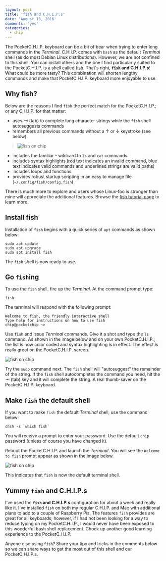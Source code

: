 ```yaml
---
layout: post
title: 'fish and C.H.I.P.s'
date: 'August 13, 2016'
comments: 'yes'
categories:
  - chip
---
```


The PocketC.H.I.P. keyboard can be a bit of bear when trying to enter long commands in the *Terminal*. C.H.I.P. comes with `bash` as the default *Terminal* shell (as do most Debian Linux distributions). However, we are not confined to this shell. You can install others and the one I find particularly suited to the PocketC.H.I.P. is a shell called [fish][1]. That's right, **`fish` and C.H.I.P.s**! What could be more tasty? This combination will shorten lengthy commands and make that PocketC.H.I.P. keyboard more enjoyable to use.

## Why fish?
Below are the reasons I find `fish` the perfect match for the PocketC.H.I.P.; or any C.H.I.P. for that matter:

* uses ⇥ (tab) to complete long character strings while the `fish` shell autosuggests commands
* remembers all previous commands without a ↑ or ↓ keystroke (see below)

> ![fish on chip][image-1]

* includes the familiar `*` wildcard to `ls` and `cat` commands
* includes syntax highlights (red text indicates an invalid command, blue text indicates valid commands and underlined strings are valid paths)
* includes loops and functions
* provides robust startup scripting in an easy to manage file (`~/.config/fish/config.fish`)

There is much more to explore and users whose Linux-foo is stronger than mine will appreciate the additional features. Browse the [fish tutorial page][2] to learn more.

## Install fish
Installation of `fish` begins with a quick series of `apt` commands as shown below:

```
sudo apt update
sudo apt upgrade
sudo apt install fish
```

The `fish` shell is now ready to use.

## Go `fish`ing
To use the `fish` shell, fire up the *Terminal*. At the command prompt type:

`fish`

The terminal will respond with the following prompt:

```
Welcome to fish, the friendly interactive shell
Type help for instructions on how to use fish
chip@pocketchip ~> 
```

Use `fish` and issue *Terminal* commands. Give it a shot and type the `ls` command. As shown in the image below and on your own PocketC.H.I.P., the list is now color coded and syntax highlighting is in effect. The effect is really great on the PocketC.H.I.P. screen.

![fish on chip][image-2]

Try the `sudo` command next. The `fish` shell will "autosuggest" the remainder of the string. If the `fish` shell autocompletes the command you need, hit the ⇥ (tab) key and it will complete the string. A real thumb-saver on the PocketC.H.I.P. keyboard.

## Make `fish` the default shell
If you want to make `fish` the default *Terminal* shell, use the command below:

```
chsh -s `which fish`
```

You will receive a prompt to enter your password. Use the default `chip` password (unless of course you have changed it).

Reboot the PocketC.H.I.P. and launch the *Terminal*. You will see the `Welcome to fish` prompt appear as shown in the image below.

![fish on chip][image-3]

This indicates that `fish` is now the default terminal shell.

## Yummy `fish` and C.H.I.P.s
I've used the **`fish` and C.H.I.P.s** configuration for about a week and really like it. I've installed `fish` on both my regular C.H.I.P. and Mac with additional plans to add to a couple of Raspberry Pis. The features `fish` provides are great for all keyboards; however, if I had not been looking for a way to reduce typing on my PocketC.H.I.P., I would never have been exposed to this wonderful bash shell replacement. Chock up another good learning experience to the PocketC.H.I.P.

Anyone else using `fish`? Share your tips and tricks in the comments below so we can share ways to get the most out of this shell and our PocketC.H.I.P.s.

[1]:	https://fishshell.com/
[2]:	https://fishshell.com/docs/current/tutorial.html

[image-1]:	http://www.stevencombs.com/images/posts/chip/fish-on-pocketchip.png
[image-2]:	http://www.stevencombs.com/images/posts/chip/fish-syntax-highlighting.png
[image-3]:	http://www.stevencombs.com/images/posts/chip/fish-default-chip.png